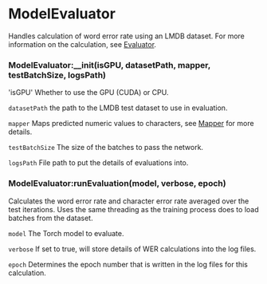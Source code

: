 # ModelEvaluator

Handles calculation of word error rate using an LMDB dataset. For more information on the calculation, see [Evaluator](https://github.com/SeanNaren/CTCSpeechRecognition/doc/Evaluator.md).

### ModelEvaluator:__init(isGPU, datasetPath, mapper, testBatchSize, logsPath)

'isGPU' Whether to use the GPU (CUDA) or CPU.

`datasetPath` the path to the LMDB test dataset to use in evaluation.

`mapper` Maps predicted numeric values to characters, see [Mapper](https://github.com/SeanNaren/CTCSpeechRecognition/doc/Mapper.md) for more details.

`testBatchSize` The size of the batches to pass the network.

`logsPath` File path to put the details of evaluations into.


### ModelEvaluator:runEvaluation(model, verbose, epoch)

Calculates the word error rate and character error rate averaged over the test iterations. Uses the same threading as the training process does to load batches from the dataset.

`model` The Torch model to evaluate.

`verbose` If set to true, will store details of WER calculations into the log files.

`epoch` Determines the epoch number that is written in the log files for this calculation.